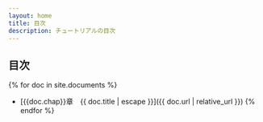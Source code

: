```yaml
---
layout: home
title: 目次
description: チュートリアルの目次
---
```

## 目次

{% for doc in site.documents %}
- [{{doc.chap}}章　{{ doc.title | escape }}]({{ doc.url | relative_url }})
{% endfor %}
